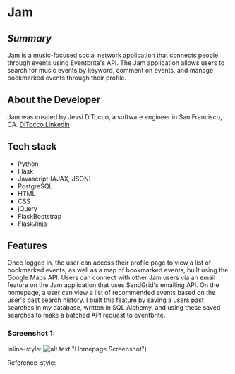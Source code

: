 # Jam
## *Summary*
Jam is a music-focused social network application that connects people through events using Eventbrite's API. The Jam application allows users to search for music events by keyword, comment on events, and manage bookmarked events through their profile. 

## About the Developer
Jam was created by Jessi DiTocco, a software engineer in San Francisco, CA. [DiTocco Linkedin](https://www.linkedin.com/in/jessiditocco/ "Jessi DiTocco Linkedin")


## Tech stack 
* Python
* Flask
* Javascript (AJAX, JSON)
* PostgreSQL
* HTML
* CSS
* jQuery
* FlaskBootstrap
* FlaskJinja

## Features

Once logged in, the user can access their profile page to view a list of bookmarked events, as well as a map of bookmarked events, built using the Google Maps API. Users can connect with other Jam users via an email feature on the Jam application that uses SendGrid's emailing API. On the homepage, a user can view a list of recommended events based on the user's past search history. I built this feature by saving a users past searches in my database, written in SQL Alchemy, and using these saved searches to make a batched API request to eventbrite.


### Screenshot 1:

Inline-style: 
![alt text](https://raw.githubusercontent.com/jessiditocco/jam_app-02-18/master/readme_screenshots/homepage.png) "Homepage Screenshot")

Reference-style: 